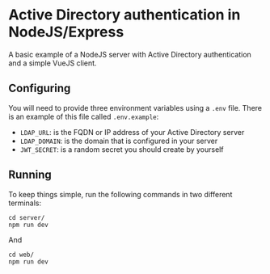 # Active Directory authentication in NodeJS/Express

A basic example of a NodeJS server with Active Directory authentication and a simple VueJS client.

## Configuring

You will need to provide three environment variables using a `.env` file. There is an example of this file called `.env.example`:

- `LDAP_URL`: is the FQDN or IP address of your Active Directory server
- `LDAP_DOMAIN`: is the domain that is configured in your server
- `JWT_SECRET`: is a random secret you should create by yourself

## Running

To keep things simple, run the following commands in two different terminals:

```
cd server/
npm run dev
```

And

```
cd web/
npm run dev
```

